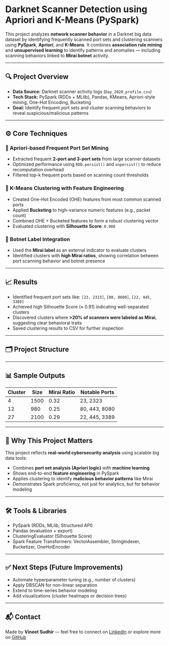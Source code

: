 # Darknet Scanner Detection using Apriori and K-Means (PySpark)

This project analyzes **network scanner behavior** in a Darknet big data dataset by identifying frequently scanned port sets and clustering scanners using **PySpark**, **Apriori**, and **K-Means**. It combines **association rule mining** and **unsupervised learning** to identify patterns and anomalies — including scanning behaviors linked to **Mirai botnet** activity.

---

## 🔍 Project Overview

- **Data Source:** Darknet scanner activity logs (`Day_2020_profile.csv`)
- **Tech Stack:** PySpark (RDDs + MLlib), Pandas, KMeans, Apriori-style mining, One-Hot Encoding, Bucketing
- **Goal:** Identify frequent port sets and cluster scanning behaviors to reveal suspicious/malicious patterns

---

## ⚙️ Core Techniques

### 🔹 Apriori-based Frequent Port Set Mining
- Extracted frequent **2-port and 3-port sets** from large scanner datasets
- Optimized performance using `RDD.persist()` and `unpersist()` to reduce recomputation overhead
- Filtered top-k frequent ports based on scanning count thresholds

### 🔹 K-Means Clustering with Feature Engineering
- Created One-Hot Encoded (OHE) features from most common scanned ports
- Applied **Bucketing** to high-variance numeric features (e.g., packet count)
- Combined OHE + Bucketed features to form a robust clustering vector
- Evaluated clustering with **Silhouette Score**: `0.908`

### 🔹 Botnet Label Integration
- Used the **Mirai label** as an external indicator to evaluate clusters
- Identified clusters with **high Mirai ratios**, showing correlation between port scanning behavior and botnet presence

---

## 📈 Results

- Identified frequent port sets like: `[23, 2323]`, `[80, 8080]`, `[22, 445, 3389]`
- Achieved high Silhouette Score (≈ 0.91) indicating well-separated clusters
- Discovered clusters where **>20% of scanners were labeled as Mirai**, suggesting clear behavioral traits
- Saved clustering results to CSV for further inspection

---

## 🗂️ Project Structure


---

## 📊 Sample Outputs

| Cluster | Size | Mirai Ratio | Notable Ports       |
|---------|------|-------------|---------------------|
| 4       | 1500 | 0.32        | 23, 2323            |
| 12      | 980  | 0.25        | 80, 443, 8080       |
| 27      | 2100 | 0.29        | 22, 445, 3389       |

---

## 🚀 Why This Project Matters

This project reflects **real-world cybersecurity analysis** using scalable big data tools:
- Combines **port set analysis (Apriori logic)** with **machine learning**
- Shows end-to-end **feature engineering** in PySpark
- Applies clustering to identify **malicious behavior patterns** like Mirai
- Demonstrates Spark proficiency, not just for analytics, but for behavior modeling

---

## 🛠️ Tools & Libraries

- PySpark (RDDs, MLlib, Structured API)
- Pandas (evaluation + export)
- ClusteringEvaluator (Silhouette Score)
- Spark Feature Transformers: VectorAssembler, StringIndexer, Bucketizer, OneHotEncoder

---

## ✅ Next Steps (Future Improvements)

- Automate hyperparameter tuning (e.g., number of clusters)
- Apply DBSCAN for non-linear separation
- Extend to time-series behavior modeling
- Add visualizations (cluster heatmaps or decision trees)

---

## 📬 Contact

Made by **Vineet Sudhir** — feel free to connect on [LinkedIn](https://www.linkedin.com/in/vineet-sudhir-0453601a0/) or explore more on [GitHub](https://github.com/VineetSudhir)


